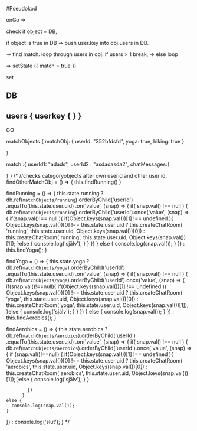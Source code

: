 #Pseudokod

onGo =>

check if object = DB,

if object is true in DB => push user.key into obj.users in DB.

=> find match. loop through users in obj. if users > 1 break,
=> else loop  

  => setState ({
    match = true
  })

set




DB
------
users {
  userkey {
  }
}
---

GO

matchObjects {
  matchObj: {
    userId: "352bfdsfd",
    yoga: true,
    hiking: true
  }


}

match :{
  userId1: "adads",
  userId2 : "asdadasda2",
  chatMessages:{

  }
}
/*
//checks categoryobjects after own userid and other user id.
findOtherMatchObj = () => {
  this.findRunning()
}

findRunning = () => {
  this.state.running ?
    db.ref(`matchObjects/running`).orderByChild('userId')
      .equalTo(this.state.user.uid)
        .on('value', (snap) => {
          if( snap.val() !== null ) {
            db.ref(`matchObjects/running`).orderByChild('userId').once('value', (snap) => {
              if(snap.val()!== null ){
                if(Object.keys(snap.val())[1] !== undefined  ){
                  Object.keys(snap.val())[0] !== this.state.user.uid ?
                  this.createChatRoom(
                    'running', this.state.user.uid, Object.keys(snap.val())[0])
                      : this.createChatRoom('running', this.state.user.uid, Object.keys(snap.val())[1]);
                }else {
                  console.log('själv');
                }
              }
            })
          }
    else {
      console.log(snap.val());
    }
  }) : this.findYoga();
}

findYoga = () => {
  this.state.yoga ?
    db.ref(`matchObjects/yoga`).orderByChild('userId')
      .equalTo(this.state.user.uid)
        .on('value', (snap) => {
          if( snap.val() !== null ) {
            db.ref(`matchObjects/yoga`).orderByChild('userId').once('value', (snap) => {
              if(snap.val()!==null){
                if(Object.keys(snap.val())[1] !== undefined  ){
                  Object.keys(snap.val())[0] !== this.state.user.uid ?
                  this.createChatRoom(
                    'yoga', this.state.user.uid, Object.keys(snap.val())[0])
                      : this.createChatRoom('yoga', this.state.user.uid, Object.keys(snap.val())[1]);
                }else {
                  console.log('själv');
                }
              }
            })
          }
    else {
      console.log(snap.val());
    }
  }) : this.findAerobics();
}

findAerobics = () => {
  this.state.aerobics ?
    db.ref(`matchObjects/aerobics`).orderByChild('userId')
      .equalTo(this.state.user.uid)
        .on('value', (snap) => {
          if( snap.val() !== null ) {
            db.ref(`matchObjects/aerobics`).orderByChild('userId').once('value', (snap) => {
            if (snap.val()!==null) {
              if(Object.keys(snap.val())[1] !== undefined  ){
                Object.keys(snap.val())[0] !== this.state.user.uid ?
                this.createChatRoom(
                  'aerobics', this.state.user.uid, Object.keys(snap.val())[0])
                    : this.createChatRoom('aerobics', this.state.user.uid, Object.keys(snap.val())[1]);
              }else {
                console.log('själv');
              }
            }

            })
          }
    else {
      console.log(snap.val());
    }
  }) : console.log('slut');
}
*/
